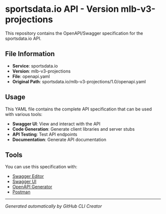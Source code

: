 # sportsdata.io API - Version mlb-v3-projections

This repository contains the OpenAPI/Swagger specification for the sportsdata.io API.

## File Information

- **Service**: sportsdata.io
- **Version**: mlb-v3-projections
- **File**: openapi.yaml
- **Original Path**: sportsdata.io/mlb-v3-projections/1.0/openapi.yaml

## Usage

This YAML file contains the complete API specification that can be used with various tools:

- **Swagger UI**: View and interact with the API
- **Code Generation**: Generate client libraries and server stubs
- **API Testing**: Test API endpoints
- **Documentation**: Generate API documentation

## Tools

You can use this specification with:

- [Swagger Editor](https://editor.swagger.io/)
- [Swagger UI](https://swagger.io/tools/swagger-ui/)
- [OpenAPI Generator](https://openapi-generator.tech/)
- [Postman](https://www.postman.com/)

---

*Generated automatically by GitHub CLI Creator*
